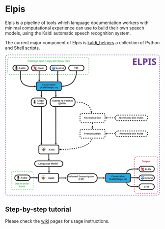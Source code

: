 # Elpis

Elpis is a pipeline of tools which language documentation workers with minimal computational experience can use to build their own speech models, using the Kaldi automatic speech recognition system.

The current major component of Elpis is [kaldi_helpers](https://github.com/CoEDL/kaldi_helpers) a collection of Python and Shell scripts.

![Elpis Pathway](./docs/img/elpis-pipeline.svg)

## Step-by-step tutorial

Please check the [wiki](https://github.com/CoEDL/elpis/wiki) pages for usage instructions.
